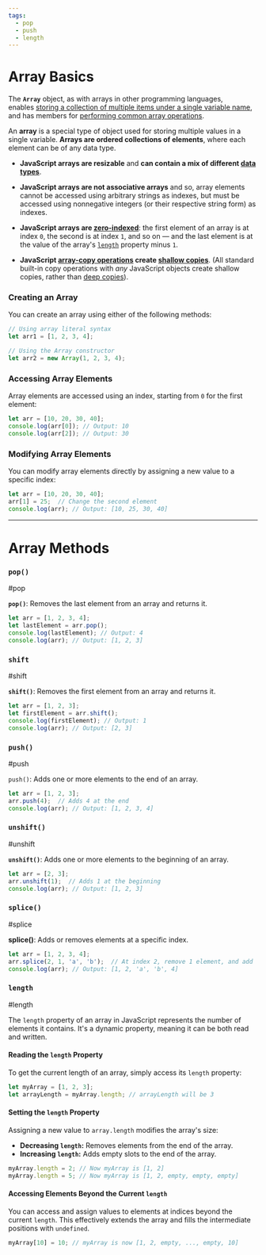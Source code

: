 ```yaml
---
tags:
  - pop
  - push
  - length
---
```

# Array Basics

The **`Array`** object, as with arrays in other programming languages, enables [storing a collection of multiple items under a single variable name](https://developer.mozilla.org/en-US/docs/Learn/JavaScript/First_steps/Arrays), and has members for [performing common array operations](https://developer.mozilla.org/en-US/docs/Web/JavaScript/Reference/Global_Objects/Array#examples).

An **array** is a special type of object used for storing multiple values in a single variable. **Arrays are ordered collections of elements**, where each element can be of any data type.

- **JavaScript arrays are resizable** and **can contain a mix of different [data types](https://developer.mozilla.org/en-US/docs/Web/JavaScript/Data_structures)**.

- **JavaScript arrays are not associative arrays** and so, array elements cannot be accessed using arbitrary strings as indexes, but must be accessed using nonnegative integers (or their respective string form) as indexes.

- **JavaScript arrays are [zero-indexed](https://en.wikipedia.org/wiki/Zero-based_numbering)**: the first element of an array is at index `0`, the second is at index `1`, and so on — and the last element is at the value of the array's [`length`](https://developer.mozilla.org/en-US/docs/Web/JavaScript/Reference/Global_Objects/Array/length) property minus `1`.

- **JavaScript [array-copy operations](https://developer.mozilla.org/en-US/docs/Web/JavaScript/Reference/Global_Objects/Array#copy_an_array) create [shallow copies](https://developer.mozilla.org/en-US/docs/Glossary/Shallow_copy)**. (All standard built-in copy operations with _any_ JavaScript objects create shallow copies, rather than [deep copies](https://developer.mozilla.org/en-US/docs/Glossary/Deep_copy)).


### Creating an Array

You can create an array using either of the following methods:
```js
// Using array literal syntax
let arr1 = [1, 2, 3, 4];

// Using the Array constructor
let arr2 = new Array(1, 2, 3, 4);
```

### Accessing Array Elements

Array elements are accessed using an index, starting from `0` for the first element:
```js
let arr = [10, 20, 30, 40];
console.log(arr[0]); // Output: 10
console.log(arr[2]); // Output: 30
```

### Modifying Array Elements

You can modify array elements directly by assigning a new value to a specific index:
```js
let arr = [10, 20, 30, 40];
arr[1] = 25;  // Change the second element
console.log(arr); // Output: [10, 25, 30, 40]
```

---

# Array Methods

### `pop()`
#pop 

**`pop()`**: Removes the last element from an array and returns it.
```js
let arr = [1, 2, 3, 4];
let lastElement = arr.pop();
console.log(lastElement); // Output: 4
console.log(arr); // Output: [1, 2, 3]
```

### `shift`
#shift

**`shift()`**: Removes the first element from an array and returns it.
```js
let arr = [1, 2, 3];
let firstElement = arr.shift();
console.log(firstElement); // Output: 1
console.log(arr); // Output: [2, 3]
```

### `push()`
#push 

`push()`: Adds one or more elements to the end of an array.
```js
let arr = [1, 2, 3];
arr.push(4);  // Adds 4 at the end
console.log(arr); // Output: [1, 2, 3, 4]
```

### `unshift()`
#unshift

**`unshift()`**: Adds one or more elements to the beginning of an array.
```js
let arr = [2, 3];
arr.unshift(1);  // Adds 1 at the beginning
console.log(arr); // Output: [1, 2, 3]
```

### `splice()`
#splice

**splice()**: Adds or removes elements at a specific index.
```js
let arr = [1, 2, 3, 4];
arr.splice(2, 1, 'a', 'b');  // At index 2, remove 1 element, and add 'a', 'b'
console.log(arr); // Output: [1, 2, 'a', 'b', 4]
```

### `length`
#length 

The `length` property of an array in JavaScript represents the number of elements it contains. It's a dynamic property, meaning it can be both read and written.

#### Reading the `length` Property

To get the current length of an array, simply access its `length` property:
```js
let myArray = [1, 2, 3];
let arrayLength = myArray.length; // arrayLength will be 3
```

#### Setting the `length` Property

Assigning a new value to `array.length` modifies the array's size:

- **Decreasing `length`:** Removes elements from the end of the array.
- **Increasing `length`:** Adds empty slots to the end of the array.

```js
myArray.length = 2; // Now myArray is [1, 2]
myArray.length = 5; // Now myArray is [1, 2, empty, empty, empty]
```

#### Accessing Elements Beyond the Current `length`

You can access and assign values to elements at indices beyond the current `length`. This effectively extends the array and fills the intermediate positions with `undefined`.

```js
myArray[10] = 10; // myArray is now [1, 2, empty, ..., empty, 10]
```
